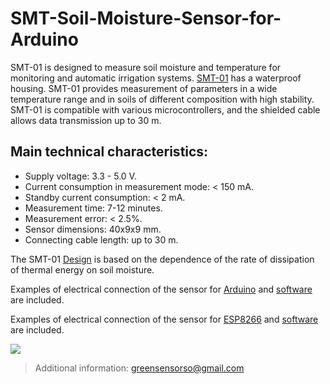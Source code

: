 # SMT-Soil-Moisture-Sensor-for-Arduino

SMT-01 is designed to measure soil moisture and temperature for monitoring and automatic irrigation systems.
[SMT-01](https://github.com/greensensors/SMT-Soil-Moisture-Sensor-for-Arduino/blob/main/SMT-01.png) has a waterproof housing. 
SMT-01 provides measurement of parameters in a wide temperature range and in soils of different composition with high stability. 
SMT-01 is compatible with various microcontrollers, and the shielded cable allows data transmission up to 30 m.

## Main technical characteristics:
- Supply voltage: 3.3 - 5.0 V.
- Current consumption in measurement mode: < 150 mA.
- Standby current consumption: < 2 mA.
- Measurement time: 7-12 minutes.
- Measurement error: < 2.5%.
- Sensor dimensions: 40x9x9 mm.
- Connecting cable length: up to 30 m.

The SMT-01 [Design](https://github.com/greensensors/SMT-Soil-Moisture-Sensor-for-Arduino/blob/main/SMT-description-Part1.pdf) is based on the dependence of the rate of dissipation of thermal energy on soil moisture.

Examples of electrical connection of the sensor for [Arduino](https://github.com/greensensors/SMT-Soil-Moisture-Sensor-for-Arduino/blob/main/SMT_Arduino_Circuit.png) 
and [software](https://github.com/greensensors/SMT-Soil-Moisture-Sensor-for-Arduino/blob/main/SMT-Arduino-example.ino) are included.

Examples of electrical connection of the sensor for [ESP8266](https://github.com/greensensors/SMT-Soil-Moisture-Sensor-for-Arduino/blob/main/SMT_ESP8266_Circuit.png) and [software](https://github.com/greensensors/SMT-Soil-Moisture-Sensor-for-Arduino/blob/main/SMT-ESP8266-example.ino) are included.

[![](https://d2ss6ovg47m0r5.cloudfront.net/badges/tindie-smalls.png)](https://www.tindie.com/products/22794/)
>
>Additional information: greensensorso@gmail.com
